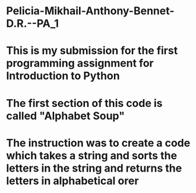 # Pelicia-Mikhail-Anthony-Bennet-D.R.--PA_1
# This is my submission for the first programming assignment for Introduction to Python

# The first section of this code is called "Alphabet Soup"
# The instruction was to create a code which takes a string and sorts the letters in the string and returns the letters in alphabetical orer
